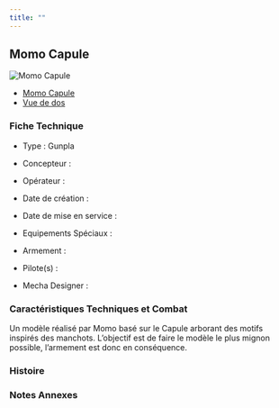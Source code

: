 ```yaml
---
title: ""
---
```



Momo Capule
-----------




![Momo Capule](/images/stories/saga/gundambd/mechas/momo-capule.png)
* [Momo Capule](javascript:change_image_m('images/stories/saga/gundambd/mechas/momo-capule.png');)
* [Vue de dos](javascript:change_image_m('images/stories/saga/gundambd/mechas/momo-capule-dos.png');)





### Fiche Technique


- Type : Gunpla
   
- Concepteur : 
   
- Opérateur : 
   
- Date de création : 
   
- Date de mise en service : 
   
- Equipements Spéciaux :




- Armement :




- Pilote(s) : 
 




- Mecha Designer : 



### Caractéristiques Techniques et Combat


Un modèle réalisé par Momo basé sur le Capule arborant des motifs inspirés des manchots. L’objectif est de faire le modèle le plus mignon possible, l’armement est donc en conséquence.


### Histoire


### Notes Annexes


